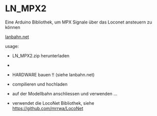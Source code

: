 # LN_MPX2

Eine Arduino Bibliothek, um MPX Signale über das Loconet ansteuern zu können

<a href="http://lanbahn.net">lanbahn.net</a>

usage: 
- LN_MPX2.zip herunterladen 
- 
- HARDWARE bauen !! (siehe lanbahn.net)
- compilieren und hochladen
- auf der Modellbahn anschliessen und verwenden ...

- verwendet die LocoNet Bibliothek, siehe https://github.com/mrrwa/LocoNet
